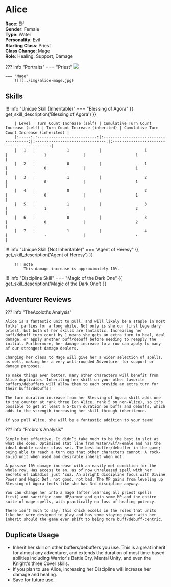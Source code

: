 # Alice

**Race**: Elf  
**Gender**: Female  
**Type**: Water  
**Personality**: Evil  
**Starting Class**: Priest  
**Class Change**: Mage  
**Role**: Healing, Support, Damage

??? info "Portraits"
    === "Priest"
        ![](../img/alice-priest.png)

    === "Mage"
        ![](../img/alice-mage.jpg)

## Skills

!!! info "Unique Skill (Inheritable)"
    === "Blessing of Agora"
        {{ get_skill_description('Blessing of Agora') }}
        
        | Level | Turn Count Increase (self) | Cumulative Turn Count Increase (self) | Turn Count Increase (inherited) | Cumulative Turn Count Increase (inherited) |
        |:-----:|:--------------------------:|:-------------------------------------:|:-------------------------------:|:------------------------------------------:|
        |   1   |              1             |                   1                   |                1                |                      1                     |
        |   2   |              0             |                   1                   |                0                |                      1                     |
        |   3   |              1             |                   2                   |                0                |                      1                     |
        |   4   |              0             |                   2                   |                0                |                      1                     |
        |   5   |              1             |                   3                   |                1                |                      2                     |
        |   6   |              0             |                   3                   |                0                |                      2                     |
        |   7   |              1             |                   4                   |                -                |                      -                     |

!!! info "Unique Skill (Not Inheritable)"
    === "Agent of Heresy"
        {{ get_skill_description('Agent of Heresy') }}

        !!! note
            This damage increase is approximately 10%.

!!! info "Discipline Skill"
    === "Magic of the Dark One"
        {{ get_skill_description('Magic of the Dark One') }}

## Adventurer Reviews

??? info "TheAxolotl's Analysis"
    
    Alice is a fantastic unit to pull, and will likely be a staple in most folks' parties for a long while. Not only is she our first Legendary priest, but both of her skills are fantastic. Increasing her buff/debuff turn count by 1 means she gets an extra turn to heal, deal damage, or apply another buff/debuff before needing to reapply the initial. Furthermore, her damage increase to a row can apply to many af our strongest damage dealers.

    Changing her class to Mage will give her a wider selection of spells, as well, making her a very well-rounded Adventurer for support or damage purposes.

    To make things even better, many other characters will benefit from Alice duplicates. Inheriting her skill on your other favorite buffers/debuffers will allow them to each provide an extra turn for their buffs/debuffs!

    The turn duration increase from her Blessing of Agora skill adds one to the counter at rank three (on Alice, rank 5 on non-Alice), so it's possible to get at least a 5-turn duration on buffs and debuffs, which adds to the strength increasing her skill through inheritence.

    If you pull Alice, she will be a fantastic addition to your team!

??? info "Frobro's Analysis"

    Simple but effective. It didn’t take much to be the best in slot at what she does. Optimized stat line from Water/Elf/Female and has the ideal double caster class set. The best buffer/debuffer in the game; being able to reach a turn cap that other characters cannot. A rock-solid unit when used and desirable inherit when not. 

    A passive 10% damage increase with an easily met condition for the whole row. Has access to an, as of now unreleased spell with her Secrets of Labadios just ‘cuz. An alright discipline focus with Divine Power and Magic Def; not good, not bad. The MP gains from leveling up Blessing of Agora feels like she has 3rd discipline anyway.

    You can change her into a mage (after learning all priest spells first) and sacrifice some HP/armor and gain some MP and the entire suite of mage spells, with practically no loss of healing potency.

    There isn’t much to say; this chick excels in the roles that units like her were designed to play and has some staying power with her inherit should the game ever shift to being more buff/debuff-centric.

## Duplicate Usage

* Inherit her skill on other buffers/debuffers you use. This is a great inherit for almost any adventurer, and extends the duration of most time-based abilities including Warrior's Battle Cry, Mental Unity, and even the Knight's three Cover skills.
* If you plan to use Alice, increasing her Discipline will increase her damage and healing.
* Save for future use.